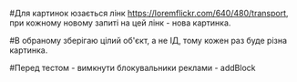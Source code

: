 #Для картинок юзається лінк https://loremflickr.com/640/480/transport, при
кожному новому запиті на цей лінк - нова картинка.

#В обраному зберігаю цілий об'єкт, а не ІД, тому кожен раз буде різна картинка.

#Перед тестом - вимкнути блокувальники реклами - addBlock
